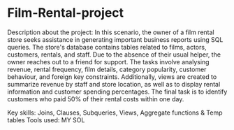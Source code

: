 # Film-Rental-project

Description about the project: In this scenario, the owner of a film rental store seeks assistance in generating important business reports using SQL queries. The store's database contains tables related to films, actors, customers, rentals, and staff. Due to the absence of their usual helper, the owner reaches out to a friend for support. The tasks involve analysing revenue, rental frequency, film details, category popularity, customer behaviour, and foreign key constraints. Additionally, views are created to summarize revenue by staff and store location, as well as to display rental information and customer spending percentages. The final task is to identify customers who paid 50% of their rental costs within one day.

Key skills: Joins, Clauses, Subqueries, Views, Aggregate functions & Temp tables
Tools used: MY SOL
